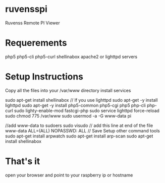 ruvensspi
=========

Ruvenss Remote PI Viewer

Requerements
=========
php5
php5-cli
php5-curl
shellinabox
apache2 or lighttpd servers

Setup Instructions
=========
Copy all the files into your /var/www directory
install services

sudo apt-get install shellinabox
// If you use lighttpd
sudo apt-get -y install lighttpd
sudo apt-get -y install php5-common php5-cgi php5 php-cli php-curl
sudo lighty-enable-mod fastcgi-php
sudo service lighttpd force-reload
sudo chmod 775 /var/www
sudo usermod -a -G www-data pi

//add www-data to sudoers
sudo visudo
// add this line at end of the file
www-data ALL=(ALL) NOPASSWD: ALL
// Save
Setup other command tools
sudo apt-get install arpwatch
sudo apt-get install arp-scan
sudo apt-get install shellinabox

That's it
=========
open your browser and point to your raspberry ip or hostname

